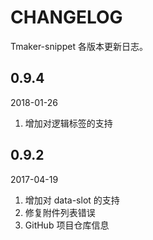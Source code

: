 # CHANGELOG

Tmaker-snippet 各版本更新日志。

## 0.9.4

2018-01-26

1. 增加对逻辑标签的支持

## 0.9.2

2017-04-19

1. 增加对 data-slot 的支持
1. 修复附件列表错误
1. GitHub 项目仓库信息